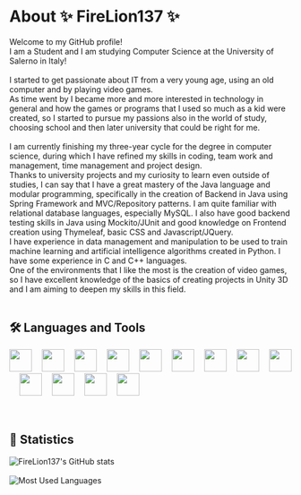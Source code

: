 # About ✨ FireLion137 ✨
Welcome to my GitHub profile!<br>
I am a Student and I am studying Computer Science at the University of Salerno in Italy!<br><br>
I started to get passionate about IT from a very young age, using an old computer and by playing video games.<br>
As time went by I became more and more interested in technology in general and how the games or programs that I used so much as a kid were created, so I started to pursue my passions also in the world of study, choosing school and then later university that could be right for me.<br><br>
I am currently finishing my three-year cycle for the degree in computer science, during which I have refined my skills in coding, team work and management, time management and project design.<br>
Thanks to university projects and my curiosity to learn even outside of studies, I can say that I have a great mastery of the Java language and modular programming, specifically in the creation of Backend in Java using Spring Framework and MVC/Repository patterns. I am quite familiar with relational database languages, especially MySQL.
I also have good backend testing skills in Java using Mockito/JUnit and good knowledge on Frontend creation using Thymeleaf, basic CSS and Javascript/JQuery.<br>
I have experience in data management and manipulation to be used to train machine learning and artificial intelligence algorithms created in Python.
I have some experience in C and C++ languages.<br>
One of the environments that I like the most is the creation of video games, so I have excellent knowledge of the basics of creating projects in Unity 3D and I am aiming to deepen my skills in this field.
<br><br>
## 🛠️ Languages and Tools
<div>
  <img src="https://cdn.jsdelivr.net/gh/devicons/devicon@latest/icons/unity/unity-original.svg" width="40"/>&emsp;
  <img src="https://cdn.jsdelivr.net/gh/devicons/devicon@latest/icons/java/java-original.svg" width="40"/>&emsp;
  <img src="https://cdn.jsdelivr.net/gh/devicons/devicon@latest/icons/spring/spring-original.svg" width="40"/>&emsp;
  <img src="https://cdn.jsdelivr.net/gh/devicons/devicon@latest/icons/junit/junit-original-wordmark.svg" width="40"/>&emsp;
  <img src="https://cdn.jsdelivr.net/gh/devicons/devicon@latest/icons/mysql/mysql-original.svg" width="40"/>&emsp;
  <img src="https://www.thymeleaf.org/doc/images/thymeleaf.png" width="40"/>&emsp;
  <img src="https://cdn.jsdelivr.net/gh/devicons/devicon@latest/icons/javascript/javascript-original.svg" width="40"/>&emsp;
  <img src="https://cdn.jsdelivr.net/gh/devicons/devicon@latest/icons/html5/html5-original.svg" width="40"/>&emsp;
  <img src="https://cdn.jsdelivr.net/gh/devicons/devicon@latest/icons/css3/css3-original.svg" width="40"/>&emsp;
  <img src="https://cdn.jsdelivr.net/gh/devicons/devicon@latest/icons/python/python-original.svg" width="40"/>&emsp;
  <img src="https://cdn.jsdelivr.net/gh/devicons/devicon@latest/icons/c/c-original.svg" width="40"/>&emsp;
  <img src="https://cdn.jsdelivr.net/gh/devicons/devicon@latest/icons/intellij/intellij-original.svg" width="40"/>&emsp;
  <img src="https://cdn.jsdelivr.net/gh/devicons/devicon@latest/icons/vscode/vscode-original.svg" width="40"/>&emsp;
</div>
<br><br>

## 🗿 Statistics
![FireLion137's GitHub stats](https://github-readme-stats.vercel.app/api?username=firelion137&show_icons=true&theme=radical)<br><br>
![Most Used Languages](https://github-readme-stats.vercel.app/api/top-langs/?username=firelion137&show_icons=true&theme=radical)<br><br>
